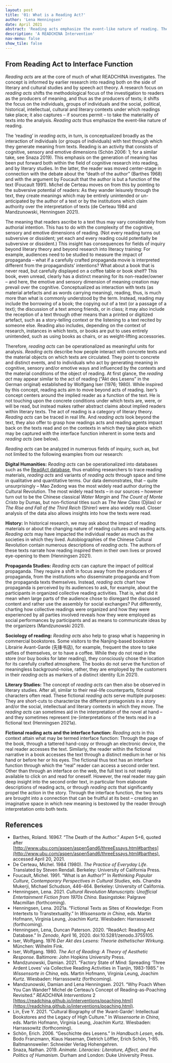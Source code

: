 ```yaml
---
layout: post
title: '01: What is a Reading Act?'
author: 'Lena Henningsen'
date: April 2021
abstract: 'Reading acts emphasize the event-like nature of reading. They are proposed as concept of research which focuses on the individual readers, groups of readers and the social, political, historical, intellectual, cultural and literary contexts under which readings take place; it also captures – if sources permit – to take the materiality of texts into the analysis.'
description: 'A READCHINA Intervention'
nav-menu: false
show_tile: false
---
```


## From Reading Act to Interface Function

*Reading acts* are at the core of much of what READCHINA investigates. The concept is informed by earlier research into reading both on the side of literary and cultural studies and by speech act theory. A research focus on *reading acts* shifts the methodological focus of the investigation to readers as the producers of meaning, and thus as the producers of texts; it shifts the focus on the individuals, groups of individuals and the social, political, historical, intellectual, cultural and literary contexts under which readings take place; it also captures – if sources permit – to take the materiality of texts into the analysis. *Reading acts* thus emphasize the event-like nature of reading.

The ‘reading’ in *reading acts*, in turn, is conceptualized broadly as the interaction of individuals (or groups of individuals) with text through which they generate meaning from texts. Reading is an activity that consists of cognitive, sensory and emotive dimensions (Schön 2006: 1; for a similar take, see Snaza 2019). This emphasis on the generation of meaning has been put forward both within the field of cognitive research into reading, and by literary studies. In the latter, the reader was moved center-stage in connection with the debate about the “death of the author” (Barthes 1968) and with the argument by Foucault that the author is but a function of the text (Foucault 1991). Michel de Certeau moves on from this by pointing to the subversive potential of readers: As they wander leisurely through the text, they create meanings which may be entirely unintended or un-anticipated by the author of a text or by the institutions which claim authority over the interpretation of texts (de Certeau 1984 and Mandzunowski, Henningsen 2021).

The meaning that readers ascribe to a text thus may vary considerably from authorial intention. This has to do with the complexity of the cognitive, sensory and emotive dimensions of reading. (Not every reading turns out subversive or dissident; yet each and every reading could potentially be subversive or dissident.) This insight has consequences for fields of inquiry beyond literary theory and beyond research into literacy training: For example, audiences need to be studied to measure the impact of propaganda – what if a carefully crafted propaganda movie is interpreted different from the propagandists’ intentions? What about a book that is never read, but carefully displayed on a coffee table or book shelf? This book, even unread, clearly has a distinct meaning for its non-reader/owner – and here, the emotive and sensory dimension of meaning creation may prevail over the cognitive. Conceptualized as interaction with texts (as material artefacts and as words carrying meaning), reading, thus, is much more than what is commonly understood by the term. Instead, reading may include the borrowing of a book; the copying out of a text (or a passage of a text); the discussion of a text among friends, or in class; it may also include the reception of a text through other means than a printed or digitized artefact, such as a story-telling context or the listening to a text recited by someone else. Reading also includes, depending on the context of research, instances in which texts, or books are put to uses entirely unintended, such as using books as chairs, or as weight-lifting accessories.

Therefore, *reading acts* can be operationalized as meaningful units for analysis. *Reading acts* describe how people interact with concrete texts and the material objects on which texts are circulated. They point to concrete and distinct events, and to individuals who act by generating meaning in cognitive, sensory and/or emotive ways and influenced by the contexts and the material conditions of the object of reading. At first glance, the *reading act* may appear similar to the act of reading (“Akt des Lesens” in the German original) established by Wolfgang Iser (1976; 1980). While inspired by this concept, reading acts aim to move beyond acts of reading. Iser’s concept centers around the implied reader as a function of the text. He is not touching upon the concrete conditions under which texts are, were, or will be read, but instead makes rather abstract claims about implied readers within literary texts. The act of reading is a category of literary theory. *Reading acts* can be traced in real life. And *reading acts* look beyond the text, they also offer to grasp how readings acts and reading agents impact back on the texts read and on the contexts in which they take place which may be captured with the interface function inherent in some texts and *reading acts* (see below).

*Reading acts* can be analyzed in numerous fields of inquiry, such as, but not limited to the following examples from our research:

**Digital Humanities:** *Reading acts* can be operationalized into databases such as the [ReadAct database](https://readchina.github.io/readact.html), thus enabling researchers to trace reading materials, *reading acts* and variants of *reading acts* through space and time in qualitative and quantitative terms. Our data demonstrates, that – quite unsurprisingly – Mao Zedong was the most widely read author during the Cultural Revolution. The most widely read texts – in our sources – however turn out to be the Chinese classical *Water Margin* and *The Count of Monte Cristo* by Dumas, but non-fictional titles such as *The New Class* (Djilas) or *The Rise and Fall of the Third Reich* (Shirer) were also widely read. Closer analysis of the data also allows insights into how the texts were read.

**History:** In historical research, we may ask about the impact of reading materials or about the changing nature of reading cultures and reading acts. *Reading acts* may have impacted the individual reader as much as the societies in which they lived. Autobiographies of the Chinese Cultural Revolution contain numerous descriptions of *reading acts*. The authors of these texts narrate how reading inspired them in their own lives or proved eye-opening to them (Henningsen 2021).

**Propaganda Studies:** *Reading acts* can capture the impact of political propaganda. They require a shift in focus away from the producers of propaganda, from the institutions who disseminate propaganda and from the propaganda texts themselves. Instead, *reading acts* chart how propaganda is perceived by its audiences to ask, for example, about the participants in organized collective reading activities. That is, what did it mean when large parts of the audience chose to disregard the discussed content and rather use the assembly for social exchanges? Put differently, charting how collective readings were organized and how they were experienced by all parties involved reveals how they were employed as social performances by participants and as means to communicate ideas by the organizers (Mandzunowski 2021).

**Sociology of reading:** *Reading acts* also help to grasp what is happening in commercial bookstores. Some visitors to the Nanjing-based bookstore Librairie Avant-Garde (先锋书店), for example, frequent the store to take selfies of themselves, or to have a coffee. While they do not read in the store (nor buy books for later reading), they consciously chose the location for its carefully crafted atmosphere. The books do not serve the function of meaningless background-noise, rather, they are employed by the customers in their *reading acts* as markers of a distinct identity (Lin 2021).

**Literary Studies:** The concept of *reading acts* can then also be observed in literary studies. After all, similar to their real-life counterparts, fictional characters often read. These fictional *reading acts* serve multiple purposes: They are short-cuts to characterize the different protagonists in a story and/or the social, intellectual and literary contexts in which they move. The *reading acts* can sometimes aid in the interpretation of the novel at hand – and they sometimes represent (re-)interpretations of the texts read in a fictional text (Henningsen 2021a).

**Fictional reading acts and the interface function:** *Reading acts* in this context attain what may be termed interface function: Through the page of the book, through a tattered hand-copy or through an electronic device, the real reader accesses the text. Similarly, the reader within the fictional narrative in a book accesses the text through a distinct medium in her or his hand or before her or his eyes. The fictional thus text has an interface function through which the “real” reader can access a second order text. Other than through an interface on the web, the full text is not readily available to click on and read for oneself. However, the real reader may gain deep insight into the second order text, in particular from elaborate descriptions of reading acts, or through *reading acts* that significantly propel the action in the story. Through the interface function, the two texts are brought into a connection that can be fruitful at its best – creating an imaginative space in which new meaning is bestowed by the reader through interpretation onto both texts.

## References

- Barthes, Roland. 16967. “The Death of the Author.” *Aspen* 5+6, quoted after [http://www.ubu.com/aspen/aspen5and6/threeEssays.html#barthes](http://www.ubu.com/aspen/aspen5and6/threeEssays.html#barthes), accessed April 20, 2021.
- De Certeau, Michel. 1984 (1980). *The Practice of Everyday Life*. Translated by Steven Rendall. Berkeley: University of California Press.
- Foucault, Michel. 1991. “What is an Author?” In *Rethinking Popular Culture, Contemporary Perspectives in Cultural Studies*, eds. Chandra Mukerji, Michael Schudson, 446-464. Berkeley: University of California.
- Henningsen, Lena. 2021. *Cultural Revolution Manuscripts: Unofficial Entertainment Fiction from 1970s China*. Basingstoke: Palgrave Macmillan (forthcoming).
- Henningsen, Lena. 2021a. “Fictional Texts as Sites of Knowledge: From Intertexts to Transtextuality.” In *Wissensorte in China*, eds. Martin Hofmann, Virginia Leung, Joachim Kurtz. Wiesbaden: Harrassowitz (forthcoming).
- Henningsen, Lena, Duncan Paterson. 2020. “ReadAct: Reading Act Database.” In *Zenodo*, April 16, 2020. doi:10.5281/zenodo.3755105.
- Iser, Wolfgang. 1976 *Der Akt des Lesens: Theorie ästhetischer Wirkung*. München: Wilhelm Fink.
- Iser, Wolfgang. 1980. *The Act of Reading: A Theory of Aesthetic Response*. Baltimore: John Hopkins University Press.
- Mandzunowski, Damian. 2021. “Factory State of Mind: Spreading ‘Three Ardent Loves’ via Collective Reading Activities in Tianjin, 1983-1985.” In *Wissensorte in China*, eds. Martin Hofmann, Virginia Leung, Joachim Kurtz. Wiesbaden: Harrassowitz (forthcoming).
- Mandzunowski, Damian and Lena Henningsen. 2021. “Why Poach When You Can Wander? Michel de Certeau’s Concept of Reading-as-Poaching Revisited.” *READCHINA Interventions* 2 [https://readchina.github.io/interventions/poaching.html](https://readchina.github.io/interventions/poaching.html).
- Lin, Eve Y. 2021. “Cultural Biography of the ‘Avant-Garde’: Intellectual Bookstores and the Legacy of High Culture.” In *Wissensorte in China*, eds. Martin Hofmann, Virginia Leung, Joachim Kurtz. Wiesbaden: Harrassowitz (forthcoming).
- Schön, Erich. 2006. “Geschichte des Lesens.” In *Handbuch Lesen*, eds. Bodo Franzmann, Klaus Haseman, Dietrich Löffler, Erich Schön, 1-85. Baltmannsweiler: Schneider Verlag Hohengehren.
- Snaza, Nathan. 2019. *Animate. Literacies: Literature, Affect, and the Politics of Humanism*. Durham and London: Duke University Press.

